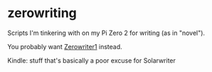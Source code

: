 # zerowriting
Scripts I'm tinkering with on my Pi Zero 2 for writing (as in "novel").

You probably want [Zerowriter1](https://github.com/zerowriter/zerowriter1) instead.

Kindle: stuff that's basically a poor excuse for Solarwriter
